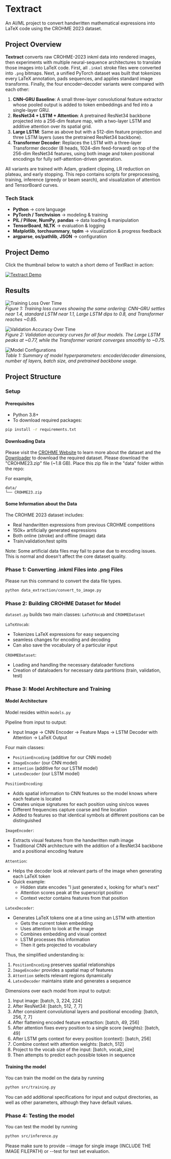# Textract
An AI/ML project to convert handwritten mathematical expressions into LaTeX code using the CROHME 2023 dataset.

## Project Overview

**Textract** converts raw CROHME-2023 inkml data into rendered images, then experiments with multiple neural-sequence architectures to translate those images into LaTeX code. First,  all `.inkml` stroke files were converted into `.png` bitmaps. Next, a unified PyTorch dataset was built that tokenizes every LaTeX annotation, pads sequences, and applies standard image transforms. Finally, the four encoder–decoder variants were compared with each other:

1. **CNN–GRU Baseline**: A small three-layer convolutional feature extractor whose pooled output is added to token embeddings and fed into a single-layer GRU.  
2. **ResNet34 + LSTM + Attention**: A pretrained ResNet34 backbone projected into a 256-dim feature map, with a two-layer LSTM and additive attention over its spatial grid.  
3. **Large LSTM**: Same as above but with a 512-dim feature projection and three LSTM layers (uses the pretrained ResNet34 backbone).  
4. **Transformer Decoder**: Replaces the LSTM with a three-layer Transformer decoder (8 heads, 1024-dim feed-forward) on top of the 256-dim ResNet34 features, using both image and token positional encodings for fully self-attention-driven generation.

All variants are trained with Adam, gradient clipping, LR reduction on plateau, and early stopping. This repo contains scripts for preprocessing, training, inference (greedy or beam search), and visualization of attention and TensorBoard curves.

### Tech Stack
- **Python** → core language  
- **PyTorch / Torchvision** → modeling & training  
- **PIL / Pillow**, **NumPy**, **pandas** → data loading & manipulation  
- **TensorBoard**, **NLTK** → evaluation & logging  
- **Matplotlib**, **torchsummary**, **tqdm** → visualization & progress feedback  
- **argparse**, **os/pathlib**, **JSON** → configuration

## Project Demo

Click the thumbnail below to watch a short demo of TextRact in action:

[![Textract Demo](https://img.youtube.com/vi/kF_Qodtkdns/0.jpg)](https://youtu.be/kF_Qodtkdns)

## Results
![Training Loss Over Time](images/trainingLoss.png)  
*Figure 1: Training loss curves showing the same ordering: CNN–GRU settles near 1.4, standard LSTM near 1.1, Large LSTM dips to 0.8, and Transformer reaches ~0.85.*

![Validation Accuracy Over Time](images/modelAccuracy.png)  
*Figure 2: Validation accuracy curves for all four models. The Large LSTM peaks at ~0.77, while the Transformer variant converges smoothly to ~0.75.*

![Model Configurations](images/modelsTable.png)  
*Table 1: Summary of model hyperparameters: encoder/decoder dimensions, number of layers, batch size, and pretrained backbone usage.*

## Project Structure

### Setup
#### Prerequisites
- Python 3.8+
- To download required packages:
```bash
pip install -r requirements.txt
```

#### Downloading Data
Please visit the [CROHME Website](https://crohme2023.ltu-ai.dev/data-tools/) to learn more about the dataset and the [Downloader](https://zenodo.org/records/8428035) to download the required dataset. Please download the "CROHME23.zip" file (~1.8 GB). Place this zip file in the "data" folder within the repo:

For example,
```
data/
└── CROHME23.zip
```

#### Some Information about the Data
The CROHME 2023 dataset includes:
- Real handwritten expressions from previous CROHME competitions
- 150k+ artificially generated expressions
- Both online (stroke) and offline (image) data
- Train/validation/test splits

Note: Some artificial data files may fail to parse due to encoding issues. This is normal and doesn't affect the core dataset quality.

### Phase 1: Converting .inkml Files into .png Files
Please run this command to convert the data file types.
```bash
python data_extraction/convert_to_image.py
```

### Phase 2: Building CROHME Dataset for Model
```dataset.py``` builds two main classes: ```LaTeXVocab``` and  ```CROHMEDataset```

```LaTeXVocab```:
- Tokenizes LaTeX expressions for easy sequencing
- seamless changes for encoding and decoding
- Can also save the vocabulary of a particular input

```CROHMEDataset```:
- Loading and handling the necessary dataloader functions
- Creation of dataloaders for necessary data partitions (train, validation, test)

### Phase 3: Model Architecture and Training

#### Model Architecture
Model resides within ```models.py```

Pipeline from input to output:
- Input Image → CNN Encoder → Feature Maps → LSTM Decoder with Attention → LaTeX Output

Four main classes:
- ```PositionEncoding``` (additive for our CNN model)
- ```ImageEncoder``` (our CNN model)
- ```Attention``` (additive for our LSTM model)
- ```LatexDecoder``` (our LSTM model)

```PositionEncoding```:
- Adds spatial information to CNN features so the model knows where each feature is located
- Creates unique signatures for each position using sin/cos waves
- Different frequencies capture coarse and fine location
- Added to features so that identical symbols at different positions can be distinguished

```ImageEncoder```:
- Extracts visual features from the handwritten math image
- Traditional CNN architecture with the addition of a ResNet34 backbone and a positional encoding feature

```Attention```:
- Helps the decoder look at relevant parts of the image when generating each LaTeX token
- Quick example:
  - Hidden state encodes "I just generated x, looking for what's next"
  - Attention scores peak at the superscript position
  - Context vector contains features from that position

```LatexDecoder```:
- Generates LaTeX tokens one at a time using an LSTM with attention
  - Gets the current token embedding
  - Uses attention to look at the image
  - Combines embedding and visual context
  - LSTM processes this information
  - Then it gets projected to vocabulary
 
Thus, the simplified understanding is:
1. ```PositionEncoding``` preserves spatial relationships
2. ```ImageEncoder``` provides a spatial map of features
3. ```Attention``` selects relevant regions dynamically
4. ```LatexDecoder``` maintains state and generates a sequence


Dimensions over each model from input to output:
1. Input image: [batch, 3, 224, 224]
2. After ResNet34: [batch, 512, 7, 7]
3. After consistent convolutional layers and positional encoding: [batch, 256, 7, 7]
4. After flattening encoded feature extraction: [batch, 49, 256]
5. After attention fixes every position to a single score (weights): [batch, 49]
6. After LSTM gets context for every position (context): [batch, 256]
7. Combine context with attention weights:  [batch, 512]
8. Project to the vocab size of the input: [batch, vocab_size]
9. Then attempts to predict each possible token in sequence

#### Training the model
You can train the model on the data by running
```bash
python src/training.py
```
You can add additional specifications for input and output directories, as well as other parameters, although they have default values.

### Phase 4: Testing the model
You can test the model by running
```bash
python src/inference.py
```
Please make sure to provide --image for single image (INCLUDE THE IMAGE FILEPATH) or --test for test set evaluation.
